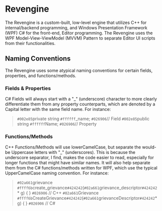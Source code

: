 # Revengine
The Revengine is a custom-built, low-level engine that utilizes C++ for internal/backend programming, and Windows Presentation Framework (WPF) C# for the front-end, Editor programming. The Revengine uses the WPF Model-View-ViewModel (MVVM) Pattern to separate Editor UI scripts from their functionalities.

## Naming Conventions
The Revengine uses some atypical naming conventions for certain fields, properties, and functions/methods.

### Fields & Properties
C# Fields will always start with a "_" (underscore) character to more clearly differentiate them from any property counterparts, which are denoted
by a Capital letter with the same field name. For instance:
  > `#002e85`private string `#ffffff`_name; `#026906`// Field
  > `#002e85`public string `#ffffff`Name; `#026906`// Property

### Functions/Methods
C++ Functions/Methods will use lowerCamelCase, but separate the would-be Uppercase letters with "_" (underscores). This is because the underscore separator, I find, makes the code easier to read, especially for longer functions that might have similar names. It will also help separate them from the C# functions/methods written for WPF, which use the typical UpperCamelCase naming convention. For instance:
  > `#02a661`grievance `#ffff6b`create_grievance`#424242`(`#02a661`grievance_descriptor`#424242`* g) { } `#026906` // C++
  > `#02a661`Grievance `#ffff6b`CreateGrievance`#424242`(`#02a661`grievanceDescriptor`#424242`* g) { } `#026906` // C#
